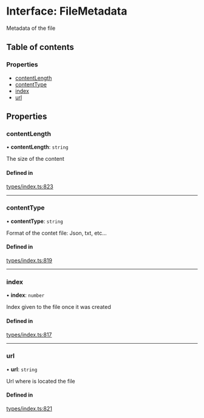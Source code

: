 # Interface: FileMetadata

Metadata of the file

## Table of contents

### Properties

- [contentLength](FileMetadata.md#contentlength)
- [contentType](FileMetadata.md#contenttype)
- [index](FileMetadata.md#index)
- [url](FileMetadata.md#url)

## Properties

### contentLength

• **contentLength**: `string`

The size of the content

#### Defined in

[types/index.ts:823](https://github.com/nevermined-io/react-components/blob/c6636b1/catalog/src/types/index.ts#L823)

___

### contentType

• **contentType**: `string`

Format of the contet file: Json, txt, etc...

#### Defined in

[types/index.ts:819](https://github.com/nevermined-io/react-components/blob/c6636b1/catalog/src/types/index.ts#L819)

___

### index

• **index**: `number`

Index given to the file once it was created

#### Defined in

[types/index.ts:817](https://github.com/nevermined-io/react-components/blob/c6636b1/catalog/src/types/index.ts#L817)

___

### url

• **url**: `string`

Url where is located the file

#### Defined in

[types/index.ts:821](https://github.com/nevermined-io/react-components/blob/c6636b1/catalog/src/types/index.ts#L821)
